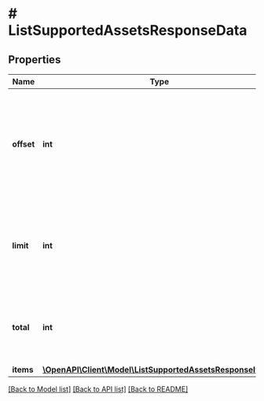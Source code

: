 # # ListSupportedAssetsResponseData

## Properties

Name | Type | Description | Notes
------------ | ------------- | ------------- | -------------
**offset** | **int** | The starting index of the response items, i.e. where the response should start listing the returned items. |
**limit** | **int** | Defines how many items should be returned in the response per page basis. |
**total** | **int** | Defines the total number of items returned in the response. |
**items** | [**\OpenAPI\Client\Model\ListSupportedAssetsResponseItem[]**](ListSupportedAssetsResponseItem.md) |  |

[[Back to Model list]](../../README.md#models) [[Back to API list]](../../README.md#endpoints) [[Back to README]](../../README.md)
